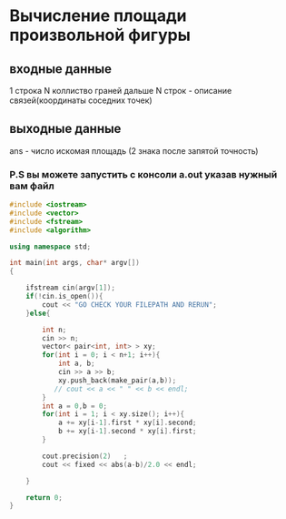 # Вычисление площади произвольной фигуры
## входные данные
1 строка N коллиство граней
дальше N строк - описание связей(координаты соседних точек)
## выходные данные
ans - число искомая площадь (2 знака после запятой точность)

### P.S вы можете запустить с консоли a.out указав нужный вам файл
```c++
#include <iostream>
#include <vector>
#include <fstream>
#include <algorithm>

using namespace std;

int main(int args, char* argv[])
{

    ifstream cin(argv[1]);
    if(!cin.is_open()){
        cout << "GO CHECK YOUR FILEPATH AND RERUN";
    }else{

        int n;
        cin >> n;
        vector< pair<int, int> > xy;
        for(int i = 0; i < n+1; i++){
            int a, b;
            cin >> a >> b;
            xy.push_back(make_pair(a,b));
           // cout << a << " " << b << endl;
        }
        int a = 0,b = 0;
        for(int i = 1; i < xy.size(); i++){
            a += xy[i-1].first * xy[i].second;
            b += xy[i-1].second * xy[i].first;
        }

        cout.precision(2)   ;
        cout << fixed << abs(a-b)/2.0 << endl;

    }

    return 0;
}
```
